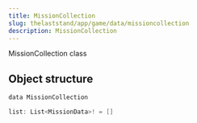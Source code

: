 ```yaml
---
title: MissionCollection
slug: thelaststand/app/game/data/missioncollection
description: MissionCollection
---
```


MissionCollection class

## Object structure

```scala
data MissionCollection

list: List<MissionData>! = []

```
